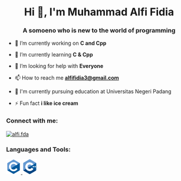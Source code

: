 <h1 align="center">Hi 👋, I'm Muhammad Alfi Fidia</h1>
<h3 align="center">A somoeno who is new to the world of programming</h3>

- 🔭 I’m currently working on **C and Cpp**

- 🌱 I’m currently learning **C & Cpp**

- 🤝 I’m looking for help with **Everyone**

- 📫 How to reach me **alfifidia3@gmail.com**

- 🏫 I'm currently pursuing education at Universitas Negeri Padang

- ⚡ Fun fact **i like ice cream**

<h3 align="left">Connect with me:</h3>
<p align="left">
<a href="https://instagram.com/alfi.fda" target="blank"><img align="center" src="https://raw.githubusercontent.com/rahuldkjain/github-profile-readme-generator/master/src/images/icons/Social/instagram.svg" alt="alfi.fda" height="30" width="40" /></a>
</p>

<h3 align="left">Languages and Tools:</h3>
<p align="left"> <a href="https://www.cprogramming.com/" target="_blank" rel="noreferrer"> <img src="https://raw.githubusercontent.com/devicons/devicon/master/icons/c/c-original.svg" alt="c" width="40" height="40"/> </a> <a href="https://www.w3schools.com/cpp/" target="_blank" rel="noreferrer"> <img src="https://raw.githubusercontent.com/devicons/devicon/master/icons/cplusplus/cplusplus-original.svg" alt="cplusplus" width="40" height="40"/> </a> </p>



